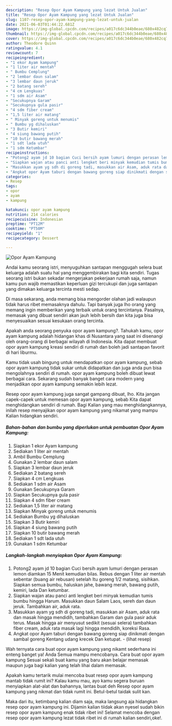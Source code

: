 ```yaml
---
description: "Resep Opor Ayam Kampung yang lezat Untuk Jualan"
title: "Resep Opor Ayam Kampung yang lezat Untuk Jualan"
slug: 1107-resep-opor-ayam-kampung-yang-lezat-untuk-jualan
date: 2021-06-03T01:44:22.681Z
image: https://img-global.cpcdn.com/recipes/a017c6dc344b0eae/680x482cq70/opor-ayam-kampung-foto-resep-utama.jpg
thumbnail: https://img-global.cpcdn.com/recipes/a017c6dc344b0eae/680x482cq70/opor-ayam-kampung-foto-resep-utama.jpg
cover: https://img-global.cpcdn.com/recipes/a017c6dc344b0eae/680x482cq70/opor-ayam-kampung-foto-resep-utama.jpg
author: Theodore Quinn
ratingvalue: 4.1
reviewcount: 7
recipeingredient:
- "1 ekor Ayam kampung"
- "1 liter air mentah"
- " Bumbu Cemplung"
- "2 lembar daun salam"
- "3 lembar daun jeruk"
- "2 batang sereh"
- "4 cm Lengkuas"
- "1 sdm air Asam"
- "Secukupnya Garam"
- "Secukupnya gula pasir"
- "4 sdm fiber cream"
- "1,5 liter air matang"
- " Minyak goreng untuk menumis"
- " Bumbu yg dihaluskan"
- "3 Butir kemiri"
- "4 siung bawang putih"
- "10 butir bawang merah"
- "1 sdt lada utuh"
- "1 sdm Ketumbar"
recipeinstructions:
- "Potong2 ayam jd 10 bagian Cuci bersih ayam lumuri dengan perasan lemon diamkan 15 Menit kemudian bilas. Rebus dengan 1 liter air mentah sebentar (buang air rebusan) setelah Itu goreng 1/2 matang, sisihkan. Siapkan semua bumbu, haluskan jahe, bawang merah, bawang putih, kemiri, lada Dan ketumbar."
- "Siapkan wajan atau panci anti lengket beri minyak kemudian tumis bumbu hingga Harum. Masukkan daun Salam Laos, sereh dan daun jeruk. Tambahkan air, aduk rata."
- "Masukkan ayam yg sdh di goreng tadi, masukkan air Asam, aduk rata dan masak hingga mendidih, tambahkan Garam dan gula pasir aduk terus. Masak hingga air menyusut sedikit (sesuai selera) tambahkan fiber cream, aduk rata masak lagi hingga mendidih, koreksi Rasa."
- "Angkat opor Ayam taburi dengan bawang goreng siap dinikmati dengan sambal goreng Kentang udang krecek Dan ketupat.           (lihat resep)"
categories:
- Resep
tags:
- opor
- ayam
- kampung

katakunci: opor ayam kampung 
nutrition: 214 calories
recipecuisine: Indonesian
preptime: "PT12M"
cooktime: "PT50M"
recipeyield: "1"
recipecategory: Dessert

---
```



![Opor Ayam Kampung](https://img-global.cpcdn.com/recipes/a017c6dc344b0eae/680x482cq70/opor-ayam-kampung-foto-resep-utama.jpg)

Andai kamu seorang istri, menyuguhkan santapan menggugah selera buat keluarga adalah suatu hal yang menggembirakan bagi kita sendiri. Tugas seorang istri bukan sekadar mengerjakan pekerjaan rumah saja, namun kamu pun wajib memastikan keperluan gizi tercukupi dan juga santapan yang dimakan keluarga tercinta mesti sedap.

Di masa  sekarang, anda memang bisa mengorder olahan jadi walaupun tidak harus ribet memasaknya dahulu. Tapi banyak juga lho orang yang memang ingin memberikan yang terbaik untuk orang tercintanya. Pasalnya, memasak yang dibuat sendiri akan jauh lebih bersih dan kita juga bisa menyesuaikan sesuai kesukaan orang tercinta. 



Apakah anda seorang penyuka opor ayam kampung?. Tahukah kamu, opor ayam kampung adalah hidangan khas di Nusantara yang saat ini disenangi oleh orang-orang di berbagai wilayah di Indonesia. Kita dapat membuat opor ayam kampung kreasi sendiri di rumah dan boleh jadi santapan favorit di hari liburmu.

Kamu tidak usah bingung untuk mendapatkan opor ayam kampung, sebab opor ayam kampung tidak sukar untuk didapatkan dan juga anda pun bisa mengolahnya sendiri di rumah. opor ayam kampung boleh dibuat lewat berbagai cara. Sekarang sudah banyak banget cara modern yang menjadikan opor ayam kampung semakin lebih lezat.

Resep opor ayam kampung juga sangat gampang dibuat, lho. Kita jangan capek-capek untuk memesan opor ayam kampung, sebab Kita dapat menghidangkan sendiri di rumah. Bagi Kalian yang mau menghidangkannya, inilah resep menyajikan opor ayam kampung yang nikamat yang mampu Kalian hidangkan sendiri.

<!--inarticleads1-->

##### Bahan-bahan dan bumbu yang diperlukan untuk pembuatan Opor Ayam Kampung:

1. Siapkan 1 ekor Ayam kampung
1. Sediakan 1 liter air mentah
1. Ambil  Bumbu Cemplung
1. Gunakan 2 lembar daun salam
1. Siapkan 3 lembar daun jeruk
1. Sediakan 2 batang sereh
1. Siapkan 4 cm Lengkuas
1. Sediakan 1 sdm air Asam
1. Gunakan Secukupnya Garam
1. Siapkan Secukupnya gula pasir
1. Siapkan 4 sdm fiber cream
1. Sediakan 1,5 liter air matang
1. Siapkan  Minyak goreng untuk menumis
1. Sediakan  Bumbu yg dihaluskan
1. Siapkan 3 Butir kemiri
1. Siapkan 4 siung bawang putih
1. Siapkan 10 butir bawang merah
1. Sediakan 1 sdt lada utuh
1. Gunakan 1 sdm Ketumbar




<!--inarticleads2-->

##### Langkah-langkah menyiapkan Opor Ayam Kampung:

1. Potong2 ayam jd 10 bagian Cuci bersih ayam lumuri dengan perasan lemon diamkan 15 Menit kemudian bilas. Rebus dengan 1 liter air mentah sebentar (buang air rebusan) setelah Itu goreng 1/2 matang, sisihkan. Siapkan semua bumbu, haluskan jahe, bawang merah, bawang putih, kemiri, lada Dan ketumbar.
1. Siapkan wajan atau panci anti lengket beri minyak kemudian tumis bumbu hingga Harum. Masukkan daun Salam Laos, sereh dan daun jeruk. Tambahkan air, aduk rata.
1. Masukkan ayam yg sdh di goreng tadi, masukkan air Asam, aduk rata dan masak hingga mendidih, tambahkan Garam dan gula pasir aduk terus. Masak hingga air menyusut sedikit (sesuai selera) tambahkan fiber cream, aduk rata masak lagi hingga mendidih, koreksi Rasa.
1. Angkat opor Ayam taburi dengan bawang goreng siap dinikmati dengan sambal goreng Kentang udang krecek Dan ketupat. -           (lihat resep)




Wah ternyata cara buat opor ayam kampung yang nikamt sederhana ini enteng banget ya! Anda Semua mampu mencobanya. Cara buat opor ayam kampung Sesuai sekali buat kamu yang baru akan belajar memasak maupun juga bagi kalian yang telah lihai dalam memasak.

Apakah kamu tertarik mulai mencoba buat resep opor ayam kampung mantab tidak rumit ini? Kalau kamu mau, ayo kamu segera buruan menyiapkan alat-alat dan bahannya, lantas buat deh Resep opor ayam kampung yang nikmat dan tidak rumit ini. Betul-betul taidak sulit kan. 

Maka dari itu, ketimbang kalian diam saja, maka langsung aja hidangkan resep opor ayam kampung ini. Dijamin kalian tiidak akan nyesel sudah bikin resep opor ayam kampung enak tidak ribet ini! Selamat mencoba dengan resep opor ayam kampung lezat tidak ribet ini di rumah kalian sendiri,oke!.


